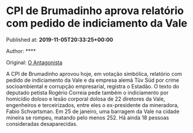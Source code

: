 
# CPI de Brumadinho aprova relatório com pedido de indiciamento da Vale

Published at: **2019-11-05T20:33:25+00:00**

Author: ****

Original: [O Antagonista](https://www.oantagonista.com/sociedade/cpi-de-brumadinho-aprova-relatorio-com-pedido-de-indiciamento-da-vale/)

A CPI de Brumadinho aprovou hoje, em votação simbólica, relatório com pedido de indiciamento da Vale e da empresa alemã Tüv Süd por crime socioambiental e corrupção empresarial, registra o Estadão.
O texto do deputado petista Rogério Correia pede também o indiciamento por homicídio doloso e lesão corporal dolosa de 22 diretores da Vale, engenheiros e terceirizados, entre eles o ex-presidente da mineradora, Fabio Schvartsman.
Em 25 de janeiro, uma barragem da Vale na cidade mineira se rompeu, matando pelo menos 252. Há ainda 18 pessoas consideradas desaparecidas.
